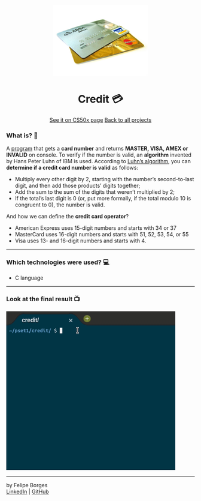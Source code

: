 <div align="center">	
	<img src="./.github/creditimg.jpg" alt="creditimg" width="50%"/>	
</div>

<div align="center">
	<h1>Credit 💳</h1>	
</div>

<div align="center">	
	<a href="https://cs50.harvard.edu/x/2020/psets/1/mario/more/">See it on CS50x page</a>
	<a href="https://github.com/felipejsborges/cs50_challenges#cs50x-challenges-">Back to all projects</a>
</div>

### What is? 🤔
A [program](./credit.c) that gets a **card number** and returns **MASTER, VISA, AMEX or INVALID** on console. To verify if the number is valid, an **algorithm** invented by Hans Peter Luhn of IBM is used. According to [Luhn’s algorithm](https://www.geeksforgeeks.org/luhn-algorithm/), you can **determine if a credit card number is valid** as follows:
- Multiply every other digit by 2, starting with the number’s second-to-last digit, and then add those products’ digits together;
- Add the sum to the sum of the digits that weren’t multiplied by 2;
- If the total’s last digit is 0 (or, put more formally, if the total modulo 10 is congruent to 0), the number is valid.

And how we can define the **credit card operator**?
- American Express uses 15-digit numbers and starts with 34 or 37
- MasterCard uses 16-digit numbers and starts with 51, 52, 53, 54, or 55
- Visa uses 13- and 16-digit numbers and starts with 4.
<hr>

### Which technologies were used? 💻
- C language
<hr>

### Look at the final result 📺<br>
![creditgif](./.github/credit.gif)
<hr>

by Felipe Borges<br>
[LinkedIn](https://www.linkedin.com/in/felipejsborges) | [GitHub](https://github.com/felipejsborges)
